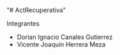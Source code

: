 "# ActRecuperativa" 

Integrantes

- Dorian Ignacio Canales Gutierrez
- Vicente Joaquin Herrera Meza
